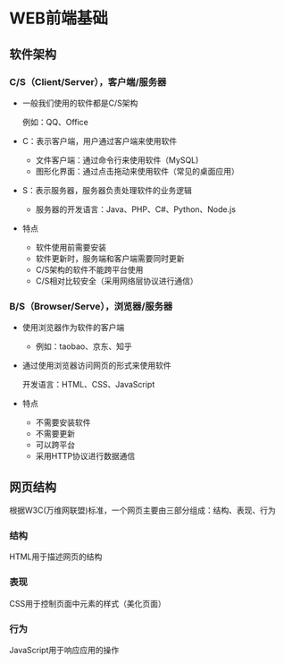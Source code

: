 # WEB前端基础

## 软件架构

### C/S（Client/Server），客户端/服务器

+ 一般我们使用的软件都是C/S架构

  例如：QQ、Office

+ C：表示客户端，用户通过客户端来使用软件

  + 文件客户端：通过命令行来使用软件（MySQL)
  + 图形化界面：通过点击拖动来使用软件（常见的桌面应用）

+ S：表示服务器，服务器负责处理软件的业务逻辑

  + 服务器的开发语言：Java、PHP、C#、Python、Node.js

+ 特点

  + 软件使用前需要安装
  + 软件更新时，服务端和客户端需要同时更新
  + C/S架构的软件不能跨平台使用
  + C/S相对比较安全（采用网络层协议进行通信）

### B/S（Browser/Serve），浏览器/服务器

+ 使用浏览器作为软件的客户端

  + 例如：taobao、京东、知乎

+ 通过使用浏览器访问网页的形式来使用软件

  开发语言：HTML、CSS、JavaScript

+ 特点

  + 不需要安装软件
  + 不需要更新
  + 可以跨平台
  + 采用HTTP协议进行数据通信

## 网页结构

根据W3C(万维网联盟)标准，一个网页主要由三部分组成：结构、表现、行为

### 结构

HTML用于描述网页的结构

### 表现

CSS用于控制页面中元素的样式（美化页面）

### 行为

JavaScript用于响应应用的操作